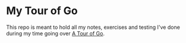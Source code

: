 # My Tour of Go

This repo is meant to hold all my notes, exercises and testing I've done during my time going over [A Tour of Go](https://go.dev/tour/welcome/1).
